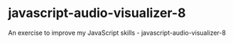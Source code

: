 # javascript-audio-visualizer-8
An exercise to improve my JavaScript skills - javascript-audio-visualizer-8

